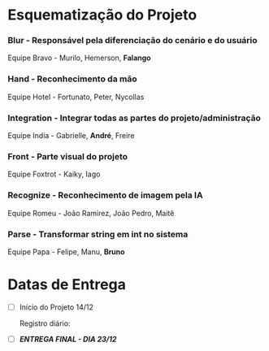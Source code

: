 
# Esquematização do Projeto

### **Blur** - Responsável pela diferenciação do cenário e do usuário

Equipe Bravo - Murilo, Hemerson, **Falango** 

### Hand - Reconhecimento da mão

Equipe Hotel - Fortunato, Peter, Nycollas

### Integration - Integrar todas as partes do projeto/administração

Equipe India - Gabrielle, **André**, Freire

### Front - Parte visual do projeto

Equipe Foxtrot - Kaiky, Iago

### Recognize - Reconhecimento de imagem pela IA

Equipe Romeu - João Ramirez, João Pedro, Maitê

### Parse - Transformar string em int no sistema

Equipe Papa - Felipe, Manu, **Bruno**

# Datas de Entrega

- [ ]  Início do Projeto 14/12
    
    Registro diário:
    
- [ ]  ***ENTREGA FINAL - DIA 23/12***
